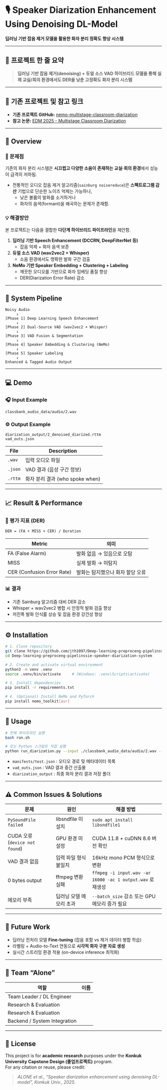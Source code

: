 # 🎙️ Speaker Diarization Enhancement Using Denoising DL-Model
**딥러닝 기반 잡음 제거 모델을 활용한 화자 분리 정확도 향상 시스템**

---

## 🧩 프로젝트 한 줄 요약
> **딥러닝 기반 잡음 제거(denoising) + 듀얼 소스 VAD 하이브리드 모델을 통해 실제 교실/회의 환경에서도 DER을 낮춘 고정확도 화자 분리 시스템**

---

## 🔗 기존 프로젝트 및 참고 링크
- **기존 프로젝트 GitHub:** [nemo-multistage-classroom-diarization](https://github.com/EduNLP/nemo-multistage-classroom-diarization.git)
- **참고 논문:** [EDM 2025 - Multistage Classroom Diarization](https://educationaldatamining.org/edm2025/proceedings/2025.EDM.short-papers.199/)  

---

## 📘 Overview  

### 🎯 문제점  
기존의 화자 분리 시스템은 **시끄럽고 다양한 소음이 존재하는 교실·회의 환경**에서 성능이 급격히 저하됨.  
- 전통적인 오디오 잡음 제거 알고리즘(`sainburg noisereduce`)은 **스펙트로그램 감산** 기법으로 단순한 노이즈 억제는 가능하나,  
  - 낮은 볼륨의 발화를 소거하거나  
  - 화자의 음색(formant)을 왜곡하는 문제가 존재함.  

### 💡 해결방안  
본 프로젝트는 다음을 결합한 **다단계 하이브리드 파이프라인**을 제안함.  
1. **딥러닝 기반 Speech Enhancement (DCCRN, DeepFilterNet 등)**  
   - 잡음 억제 + 화자 음색 보존  
2. **듀얼 소스 VAD (wav2vec2 + Whisper)**  
   - 소음 환경에서도 명확한 발화 구간 검출  
3. **NeMo 기반 Speaker Embedding + Clustering + Labeling**  
   - 깨끗한 오디오를 기반으로 화자 임베딩 품질 향상  
   - DER(Diarization Error Rate) 감소  

---

## 🧠 System Pipeline  

```
Noisy Audio
     ↓
[Phase 1] Deep Learning Speech Enhancement
     ↓
[Phase 2] Dual-Source VAD (wav2vec2 + Whisper)
     ↓
[Phase 3] VAD Fusion & Segmentation
     ↓
[Phase 4] Speaker Embedding & Clustering (NeMo)
     ↓
[Phase 5] Speaker Labeling
     ↓
Enhanced & Tagged Audio Output
```

---

## 💻 Demo  

### 🎧 Input Example
```
classbank_audio_data/audio/2.wav
```

### ⚙️ Output Example
```
diarization_output/2_denoised_diarized.rttm
vad_outs.json
```

| File | Description |
|------|--------------|
| `.wav` | 입력 오디오 파일 |
| `.json` | VAD 결과 (음성 구간 정보) |
| `.rttm` | 화자 분리 결과 (who spoke when) |

---

## 📈 Result & Performance  

### 🧮 평가 지표 (DER)
```
DER = (FA + MISS + CER) / Duration
```
| Metric | 의미 |
|---------|------|
| FA (False Alarm) | 발화 없음 → 있음으로 오탐 |
| MISS | 실제 발화 → 미탐지 |
| CER (Confusion Error Rate) | 발화는 탐지했으나 화자 할당 오류 |

### 📊 결과
- 기존 Sainburg 알고리즘 대비 DER 감소
- Whisper + wav2vec2 병합 시 안정적 발화 검출 향상
- 저진폭 발화 인식률 상승 및 잡음 환경 강건성 향상  

---

## ⚙️ Installation  

```bash
# 1. Clone repository
git clone https://github.com/jth1097/Deep-learning-preproceng-pipelinssie-speaker-diarization-system.git
cd Deep-learning-preproceng-pipelinssie-speaker-diarization-system

# 2. Create and activate virtual environment
python3 -m venv .venv
source .venv/bin/activate     # (Windows: .venv\Scripts\activate)

# 3. Install dependencies
pip install -r requirements.txt

# 4. (Optional) Install NeMo and PyTorch
pip install nemo_toolkit[asr]
```

---

## 🚀 Usage  

```bash
# 전체 파이프라인 실행
bash run.sh

# 또는 Python 스크립트 직접 실행
python run_diarization.py --input ./classbank_audio_data/audio/2.wav --output ./diarization_output
```

- `manifests/test.json` : 오디오 경로 및 메타데이터 목록  
- `vad_outs.json` : VAD 결과 중간 산출물  
- `diarization_output` : 최종 화자 분리 결과 저장 폴더  

---

## ⚠️ Common Issues & Solutions  

| 문제 | 원인 | 해결 방법 |
|------|------|------------|
| `PySoundFile failed` | libsndfile 미설치 | `sudo apt install libsndfile1` |
| CUDA 오류 (`device not found`) | GPU 환경 미설정 | CUDA 11.8 + cuDNN 8.6 버전 확인 |
| VAD 결과 없음 | 입력 파일 형식 불일치 | 16kHz mono PCM 형식으로 변환 |
| 0 bytes output | ffmpeg 변환 실패 | `ffmpeg -i input.wav -ar 16000 -ac 1 output.wav` 로 재생성 |
| 메모리 부족 | 딥러닝 모델 메모리 초과 | `--batch_size` 감소 또는 GPU 메모리 증가 필요 |

---

## 🧩 Future Work  

- 딥러닝 전처리 모델 **Fine-tuning** (잡음 포함 vs 제거 데이터 병합 학습)  
- 라벨링 + Audio-to-Text 연동으로 **시각적 화자 구분 자료 생성**  
- 실시간 스트리밍 환경 적용 (on-device inference 최적화)

---

## 👥 Team “Alone”
| 역할 | 이름 |
|------|------|
| Team Leader / DL Engineer |  |
| Research & Evaluation |  |
| Research & Evaluation |  |
| Backend / System Integration |  |

---

## 🧾 License  
This project is for **academic research** purposes under the **Konkuk University Capstone Design (졸업프로젝트)** program.  
For any citation or reuse, please credit:  
> *ALONE et al., “Speaker diarization enhancement using denoising DL-model”, Konkuk Univ., 2025.*
